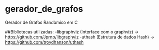 # gerador_de_grafos
Gerador de Grafos Randômico em C

##Bibliotecas utilizadas:
  -libgraphviz (Interface com o graphviz) -> https://github.com/Jprnp/libgraphviz
  -uthash (Estrutura de dados Hash) -> https://github.com/troydhanson/uthash
